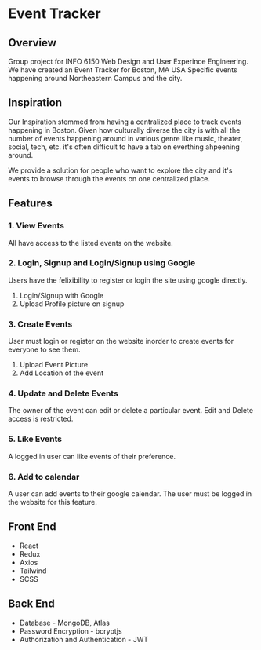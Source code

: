 # Event Tracker

## Overview

Group project for INFO 6150 Web Design and User Experince Engineering.
We have created an Event Tracker for Boston, MA USA Specific events happening around Northeastern Campus and the city.

## Inspiration

Our Inspiration stemmed from having a centralized place to track events happening in Boston. Given how culturally diverse the city is with all the number of events happening around in various genre like music, theater, social, tech, etc. it's often difficult to have a tab on everthing ahpeening around.

We provide a solution for people who want to explore the city and it's events to browse through the events on one centralized place.

## Features

### 1. View Events

All have access to the listed events on the website.

### 2. Login, Signup and Login/Signup using Google

Users have the felixibility to register or login the site using google directly.

1.  Login/Signup with Google
2.  Upload Profile picture on signup

### 3. Create Events

User must login or register on the website inorder to create events for everyone to see them.

1.  Upload Event Picture
2.  Add Location of the event

### 4. Update and Delete Events

The owner of the event can edit or delete a particular event. Edit and Delete access is restricted.

### 5. Like Events

A logged in user can like events of their preference.

### 6. Add to calendar

A user can add events to their google calendar. The user must be logged in the website for this feature.

## Front End

- React
- Redux
- Axios
- Tailwind
- SCSS

## Back End

- Database - MongoDB, Atlas
- Password Encryption - bcryptjs
- Authorization and Authentication - JWT
